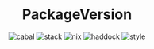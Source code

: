 <div align="center">

# PackageVersion

![cabal](https://github.com/tbidne/package-version/workflows/cabal/badge.svg?branch=main)
![stack](https://github.com/tbidne/package-version/workflows/stack/badge.svg?branch=main)
![nix](https://github.com/tbidne/package-version/workflows/nix/badge.svg?branch=main)
![haddock](https://github.com/tbidne/package-version/workflows/haddock/badge.svg?branch=main)
![style](https://github.com/tbidne/package-version/workflows/style/badge.svg?branch=main)

</div>

